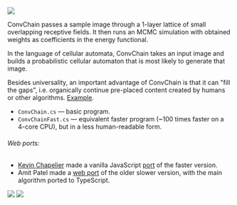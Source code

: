 ![](http://i.imgur.com/bVM4POR.png)

ConvChain passes a sample image through a 1-layer lattice of small overlapping receptive fields. It then runs an MCMC simulation with obtained weights as coefficients in the energy functional.

In the language of cellular automata, ConvChain takes an input image and builds a probabilistic cellular automaton that is most likely to generate that image.

Besides universality, an important advantage of ConvChain is that it can "fill the gaps", i.e. organically continue pre-placed content created by humans or other algorithms. [Example](http://i.imgur.com/byyKHre.gif).

* `ConvChain.cs` — basic program.
* `ConvChainFast.cs` — equivalent faster program (~100 times faster on a 4-core CPU), but in a less human-readable form.

###### Web ports:

* [Kevin Chapelier](https://github.com/kchapelier) made a vanilla JavaScript [port](http://www.kchapelier.com/convchain-demo/) of the faster version. 
* Amit Patel made a [web port](http://www.redblobgames.com/x/1613-convchain/) of the older slower version, with the main algorithm ported to TypeScript.

![](http://i.imgur.com/JKKt75D.gif)
![](http://i.imgur.com/ErTwOqr.png)
